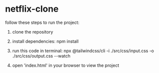 # netflix-clone

follow these steps to run the project:

1. clone the repository

2. install dependencies: npm install

3. run this code in terminal: npx @tailwindcss/cli -i ./src/css/input.css -o ./src/css/output.css --watch

4. open 'index.html' in your browser to view the project
